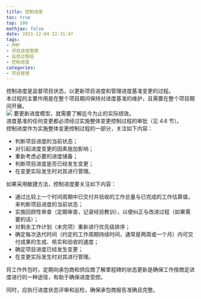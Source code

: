 ```yaml
---
title: 控制进度
toc: true
top: 100
mathjax: false
date: 2021-12-04 22:31:47
tags:
- PMP
- 项目进度管理
- 监控过程组
- 控制进度
categories:
- 项目管理
---
```

控制进度是监督项目状态，以更新项目进度和管理进度基准变更的过程。  
本过程的主要作用是在整个项目期间保持对进度基准的维护，且需要在整个项目期间开展。  
<img src="https://ddabb.github.io/photos/pmpimages/数据流向图/6.6控制进度.png"/>
要更新进度模型，就需要了解迄今为止的实际绩效。  
进度基准的任何变更都必须经过实施整体变更控制过程的审批（见 4.6 节）。  
控制进度作为实施整体变更控制过程的一部分，关注如下内容：  

- 判断项目进度的当前状态；
- 对引起进度变更的因素施加影响；
- 重新考虑必要的进度储备；
- 判断项目进度是否已经发生变更；
- 在变更实际发生时对其进行管理。  

如果采用敏捷方法，控制进度要关注如下内容：  

- 通过比较上一个时间周期中已交付并验收的工作总量与已完成的工作估算值，来判断项目进度的当前状态；
- 实施回顾性审查（定期审查，记录经验教训），以便纠正与改进过程（如果需要的话）；
- 对剩余工作计划（未完项）重新进行优先级排序；
- 确定每次迭代时间（约定的工作周期持续时间，通常是两周或一个月）内可交付成果的生成、核实和验收的速度；
- 确定项目进度已经发生变更；
- 在变更实际发生时对其进行管理。  

将工作外包时，定期向承包商和供应商了解里程碑的状态更新是确保工作按商定进度进行的一种途径，有助于确保进度受控。  

同时，应执行进度状态评审和巡检，确保承包商报告准确且完整。
